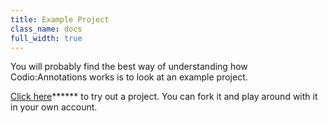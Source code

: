 ```yaml
---
title: Example Project
class_name: docs
full_width: true
---
```


You will probably find the best way of understanding how Codio:Annotations works is to look at an example project.

[Click here]()****** to try out a project. You can fork it and play around with it in your own account.


